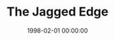 ---
layout: series
series: "The Jagged Edge"
permalink: "/the-jagged-edge/"
title: "The Jagged Edge"
date: 1998-02-01 00:00:00
endDate: 1998-02-22 00:00:00
description: "How to deal with conflict without killing everybody! "
src: "http://s3.amazonaws.com/crossroads-media/images/GenericCrnerSign.jpg"
---